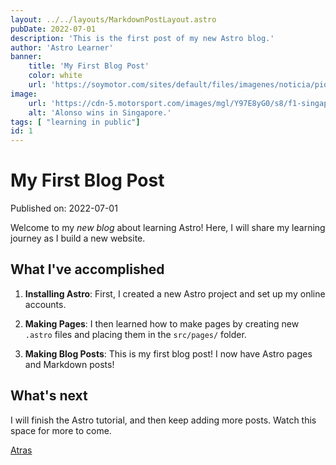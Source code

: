 ```yaml
---
layout: ../../layouts/MarkdownPostLayout.astro
pubDate: 2022-07-01
description: 'This is the first post of my new Astro blog.'
author: 'Astro Learner'
banner: 
    title: 'My First Blog Post'
    color: white
    url: 'https://soymotor.com/sites/default/files/imagenes/noticia/piquet-crashgate-singapur-2008.jpg'
image:
    url: 'https://cdn-5.motorsport.com/images/mgl/Y97E8yG0/s8/f1-singapore-gp-2008-nico-rosberg-williams-fw30-toyota-2nd-position-fernando-alonso-renaul.jpg' 
    alt: 'Alonso wins in Singapore.'
tags: [ "learning in public"]
id: 1
---
```

# My First Blog Post

Published on: 2022-07-01

Welcome to my _new blog_ about learning Astro! Here, I will share my learning journey as I build a new website.

## What I've accomplished

1. **Installing Astro**: First, I created a new Astro project and set up my online accounts.

2. **Making Pages**: I then learned how to make pages by creating new `.astro` files and placing them in the `src/pages/` folder.

3. **Making Blog Posts**: This is my first blog post! I now have Astro pages and Markdown posts!

## What's next

I will finish the Astro tutorial, and then keep adding more posts. Watch this space for more to come.

 [Atras](../../blog/)